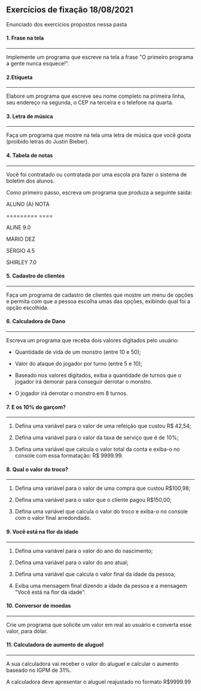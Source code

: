 ## **Exercícios de fixação 18/08/2021**

 Enunciado dos exercícios propostos nessa pasta

#### 1. **Frase na tela**

-----

Implemente um programa que escreve na tela a frase "O primeiro programa a gente nunca esquece!".

 

#### 2.**Etiqueta** 

----------

Elabore um programa que escreve seu nome completo na primeira linha, seu endereço na segunda, o CEP na terceira e o telefone na quarta.

 

#### 3. Letra de música

------

Faça um programa que mostre na tela uma letra de música que você gosta (proibido letras do Justin Bieber).



#### 4. **Tabela de notas** 

-------

Você foi contratado ou contratada por uma escola pra fazer o sistema de boletim dos alunos.

Como primeiro passo, escreva um programa que produza a seguinte saída:

 

ALUNO (A) NOTA

========= ====

ALINE      9.0

MÁRIO      DEZ

SÉRGIO     4.5

SHIRLEY   7.0



#### **5. Cadastro de clientes**

-------

Faça um programa de cadastro de clientes que mostre um menu de opções e permita com que a pessoa escolha umas das opções, exibindo qual foi a opção escolhida.



####  6. Calculadora de Dano

------

Escreva um programa que receba dois valores digitados pelo usuário:

- Quantidade de vida de um monstro (entre 10 e 50);

- Valor do ataque do jogador por turno (entre 5 e 10);

- Baseado nos valores digitados, exiba a quantidade de turnos que o jogador irá demorar para conseguir derrotar o monstro.

- O jogador irá derrotar o monstro em 8 turnos.

 

#### **7.**   **E os 10% do garçom?**

-----

1. Defina uma variável para o valor de uma refeição que custou R$ 42,54;

2. Defina uma variável para o valor da taxa de serviço que é de 10%;

3. Defina uma variável que calcula o valor total da conta e exiba-o no console com essa formatação: R$ 9999.99.



#### **8.**   **Qual o valor do troco?**

-----

1. Defina uma variável para o valor de uma compra que custou R$100,98;

2. Defina uma variável para o valor que o cliente pagou R$150,00;

3. Defina uma variável que calcula o valor do troco e exiba-o no console com o valor final arredondado.

 

#### **9.**   **Você está na flor da idade**

-----

1. Defina uma variável para o valor do ano do nascimento;

2. Defina uma variável para o valor do ano atual;

3. Defina uma variável que calcula o valor final da idade da pessoa;

4. Exiba uma mensagem final dizendo a idade da pessoa e a mensagem "Você está na flor da idade".

 

#### **10.** **Conversor de moedas**

----

Crie um programa que solicite um valor em real ao usuário e converta esse valor, para dólar.

 

#### **11.** **Calculadora de aumento de aluguel** 

------

A sua calculadora vai receber o valor do aluguel e calcular o aumento baseado no IGPM de 31%.

A calculadora deve apresentar o aluguel reajustado no formato R$9999.99

 